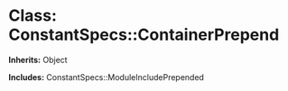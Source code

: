 # Class: ConstantSpecs::ContainerPrepend
**Inherits:** Object
    
**Includes:** ConstantSpecs::ModuleIncludePrepended
  




